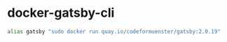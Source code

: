 # docker-gatsby-cli

```bash
alias gatsby "sudo docker run quay.io/codeformuenster/gatsby:2.0.19"
```
